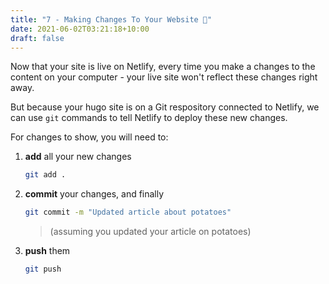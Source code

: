 ```yaml
---
title: "7 - Making Changes To Your Website 🎲"
date: 2021-06-02T03:21:18+10:00
draft: false
---
```


Now that your site is live on Netlify, every time you make a changes to the content on your computer - your live site won't reflect these changes right away.

But because your hugo site is on a Git respository connected to Netlify, we can use `git` commands to tell Netlify to deploy these new changes. 

For changes to show, you will need to:

1. **add** all your new changes

    ```bash
    git add .
    ```

2. **commit** your changes, and finally
   
    ```bash
    git commit -m "Updated article about potatoes"
    ```
    > (assuming you updated your article on potatoes)

3. **push** them

    ```bash
    git push
    ```